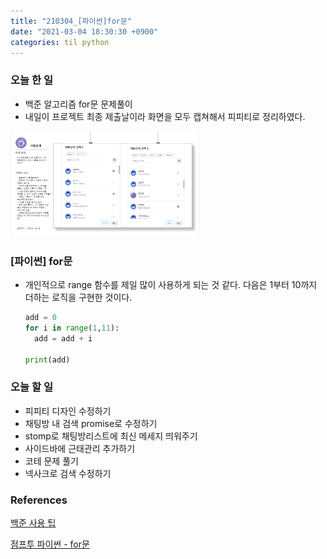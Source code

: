 ```yaml
---
title: "210304_[파이썬]for문"
date: "2021-03-04 18:30:30 +0900"
categories: til python
---
```


### 오늘 한 일

- 백준 알고리즘 for문 문제풀이
- 내일이 프로젝트 최종 제출날이라 화면을 모두 캡쳐해서 피피티로 정리하였다.

<img src="/img/image-20210304183050511.png" style="width : 60%;">



### [파이썬] for문

- 개인적으로 range 함수를 제일 많이 사용하게 되는 것 같다. 다음은 1부터 10까지 더하는 로직을 구현한 것이다.

  ```python
  add = 0
  for i in range(1,11):
  	add = add + i
  
  print(add)
  ```

  



### 오늘 할 일

- 피피티 디자인 수정하기
- 채팅방 내 검색 promise로 수정하기
- stomp로 채팅방리스트에 최신 메세지 띄워주기
- 사이드바에 근태관리 추가하기
- 코테 문제 풀기
- 넥사크로 검색 수정하기



### References

[백준 사용 팁](https://www.acmicpc.net/blog/view/55)

[점프투 파이썬 - for문](https://wikidocs.net/22)